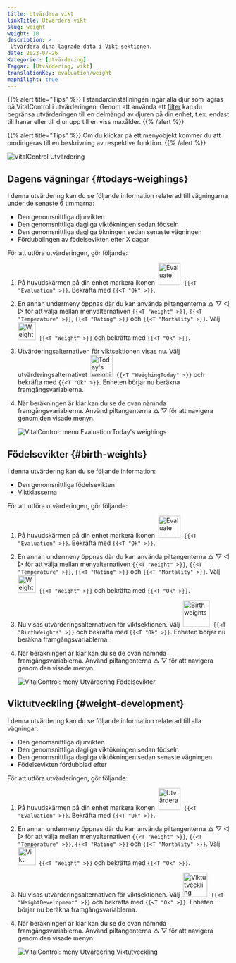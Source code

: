 ```yaml
---
title: Utvärdera vikt
linkTitle: Utvärdera vikt
slug: weight
weight: 10
description: >
 Utvärdera dina lagrade data i Vikt-sektionen.
date: 2023-07-26
Kategorier: [Utvärdering]
Taggar: [Utvärdering, vikt]
translationKey: evaluation/weight
maphilight: true
---
```

{{% alert title="Tips" %}}
I standardinställningen ingår alla djur som lagras på VitalControl i utvärderingen. Genom att använda ett [filter](../../filter/) kan du begränsa utvärderingen till en delmängd av djuren på din enhet, t.ex. endast till hanar eller till djur upp till en viss maxålder.
{{% /alert %}}

{{% alert title="Tips" %}}
Om du klickar på ett menyobjekt kommer du att omdirigeras till en beskrivning av respektive funktion.
{{% /alert %}}

<img src="../images/imagemap.png" alt="VitalControl Utvärdering" title="Vikt" usemap="#workmap" class="maphilight" />

<map name="workmap">
   <area shape="rect" coords="3,40,116,160" alt="Dagens vägning" title="Utvärdera viktvärdena för dina djur som registrerats med VitalControl under den aktuella dagen&#10;Musklick: till dokumentationen" href="/en/docs/evaluation/weight/#todays-weighings">
   <area shape="rect" coords="116,40,238,160" alt="Födelsevikter" title="Utvärdera dina lagrade födelsevikter&#10;Musklick: till dokumentationen" href="/en/docs/evaluation/weight/#birth-weights">
   <area shape="rect" coords="3,160,116,279" alt="Viktutveckling" title="Utvärdera viktutvecklingen för dina djur&#10;Musklick: till dokumentationen" href="/en/docs/evaluation/weight/#weight-development">

   <area shape="rect" coords="150,282,238,319" alt="Filter" title="Ställ in ett filter&#10;Musklick: till dokumentationen" href="/en/docs/filter">
   <area shape="rect" coords="2,282,95,319" alt="Tillbaka" title="Hoppa tillbaka en nivå&#10;Musklick: till dokumentationen" href="/en/docs/evaluation/">
</map>

## Dagens vägningar {#todays-weighings}
I denna utvärdering kan du se följande information relaterad till vägningarna under de senaste 6 timmarna:
- Den genomsnittliga djurvikten
- Den genomsnittliga dagliga viktökningen sedan födseln
- Den genomsnittliga dagliga ökningen sedan senaste vägningen
- Fördubblingen av födelsevikten efter X dagar

För att utföra utvärderingen, gör följande:

1. På huvudskärmen på din enhet markera ikonen &nbsp;<img src="/icons/main/evaluation.svg" width="50" align="bottom" alt="Evaluate" />&nbsp; `{{<T "Evaluation" >}}`. Bekräfta med `{{<T "Ok" >}}`.

2. En annan undermeny öppnas där du kan använda piltangenterna △ ▽ ◁ ▷ för att välja mellan menyalternativen `{{<T "Weight" >}}`, `{{<T "Temperature" >}}`, `{{<T "Rating" >}}` och `{{<T "Mortality" >}}`. Välj &nbsp;<img src="/icons/evaluation/weight.svg" width="40" align="bottom" alt="Weight" />&nbsp; `{{<T "Weight" >}}` och bekräfta med `{{<T "Ok" >}}`.

3. Utvärderingsalternativen för viktsektionen visas nu. Välj utvärderingsalternativet &nbsp;<img src="/icons/evaluation/weighingtoday.svg" width="50" align="bottom" alt="Today's weighing" />&nbsp; `{{<T "WeighingToday" >}}` och bekräfta med `{{<T "Ok" >}}`. Enheten börjar nu beräkna framgångsvariablerna.

4. När beräkningen är klar kan du se de ovan nämnda framgångsvariablerna. Använd piltangenterna △ ▽ för att navigera genom den visade menyn.

   ![VitalControl: menu Evaluation Today's weighings](../images/todaysweighings.png "Evaluate Today's weighings")

## Födelsevikter {#birth-weights}
I denna utvärdering kan du se följande information:
- Den genomsnittliga födelsevikten
- Viktklasserna

För att utföra utvärderingen, gör följande:

1. På huvudskärmen på din enhet markera ikonen &nbsp;<img src="/icons/main/evaluation.svg" width="50" align="bottom" alt="Evaluate" />&nbsp; `{{<T "Evaluation" >}}`. Bekräfta med `{{<T "Ok" >}}`.

2. En annan undermeny öppnas där du kan använda piltangenterna △ ▽ ◁ ▷ för att välja mellan menyalternativen `{{<T "Weight" >}}`, `{{<T "Temperature" >}}`, `{{<T "Rating" >}}` och `{{<T "Mortality" >}}`. Välj &nbsp;<img src="/icons/evaluation/weight.svg" width="40" align="bottom" alt="Weight" />&nbsp; `{{<T "Weight" >}}` och bekräfta med `{{<T "Ok" >}}`.

3. Nu visas utvärderingsalternativen för viktsektionen. Välj &nbsp;<img src="/icons/evaluation/birthweights.svg" width="60" align="bottom" alt="Birth weights" />&nbsp; `{{<T "BirthWeights" >}}` och bekräfta med `{{<T "Ok" >}}`. Enheten börjar nu beräkna framgångsvariablerna.


4. När beräkningen är klar kan du se de ovan nämnda framgångsvariablerna. Använd piltangenterna △ ▽ för att navigera genom den visade menyn.

   ![VitalControl: meny Utvärdering Födelsevikter](../images/birthweights.png "Utvärdera Födelsevikter")

## Viktutveckling {#weight-development}

I denna utvärdering kan du se följande information relaterad till alla vägningar:
- Den genomsnittliga djurvikten
- Den genomsnittliga dagliga viktökningen sedan födseln
- Den genomsnittliga dagliga viktökningen sedan senaste vägningen
- Födelsevikten fördubblad efter

För att utföra utvärderingen, gör följande:

1. På huvudskärmen på din enhet markera ikonen &nbsp;<img src="/icons/main/evaluation.svg" width="50" align="bottom" alt="Utvärdera" />&nbsp; `{{<T "Evaluation" >}}`. Bekräfta med `{{<T "Ok" >}}`.

2. En annan undermeny öppnas där du kan använda piltangenterna △ ▽ ◁ ▷ för att välja mellan menyalternativen `{{<T "Weight" >}}`, `{{<T "Temperature" >}}`, `{{<T "Rating" >}}` och `{{<T "Mortality" >}}`. Välj &nbsp;<img src="/icons/evaluation/weight.svg" width="40" align="bottom" alt="Vikt" />&nbsp; `{{<T "Weight" >}}` och bekräfta med `{{<T "Ok" >}}`.

3. Nu visas utvärderingsalternativen för viktsektionen. Välj &nbsp;<img src="/icons/evaluation/weightdevelopment.svg" width="55" align="bottom" alt="Viktutveckling" />&nbsp; `{{<T "WeightDevelopment" >}}` och bekräfta med `{{<T "Ok" >}}`. Enheten börjar nu beräkna framgångsvariablerna.

4. När beräkningen är klar kan du se de ovan nämnda framgångsvariablerna. Använd piltangenterna △ ▽ för att navigera genom den visade menyn.

   ![VitalControl: meny Utvärdering Viktutveckling](../images/weightdevelopment.png "Utvärdera Viktutveckling")
